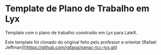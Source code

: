 # Template de Plano de Trabalho em Lyx
Template com o plano de trabalho construído em Lyx para LateX.

Este template foi clonado do original feito pelo professor e orientar [Rafael Jeffman][(https://github.com/rafasgj/senac-tcc-lyx.git)
